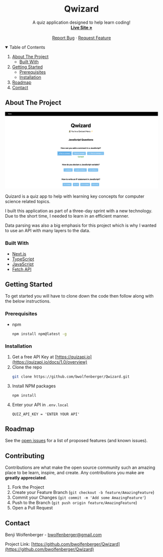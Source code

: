 <!-- HEADER -->
<p align="center">
  <h1 align="center">Qwizard</h1>

  <p align="center">
    A quiz application designed to help learn coding!
    <br />
    <a href="https://github.com/bwolfenberger/Qwizard"><strong>Live Site »</strong></a>
    <br />
    <br />
    <a href="https://github.com/bwolfenberger/Qwizard/issues">Report Bug</a>
    ·
    <a href="https://github.com/bwolfenberger/Qwizard/issues">Request Feature</a>
  </p>
</p>


<!-- TABLE OF CONTENTS -->
<details open="open">
  <summary>Table of Contents</summary>
  <ol>
    <li>
      <a href="#about-the-project">About The Project</a>
      <ul>
        <li><a href="#built-with">Built With</a></li>
      </ul>
    </li>
    <li>
      <a href="#getting-started">Getting Started</a>
      <ul>
        <li><a href="#prerequisites">Prerequisites</a></li>
        <li><a href="#installation">Installation</a></li>
      </ul>
    </li>
    <!-- <li><a href="#usage">Usage</a></li> -->
    <li><a href="#roadmap">Roadmap</a></li>
    <!-- <li><a href="#contributing">Contributing</a></li>
    <li><a href="#license">License</a></li> -->
    <li><a href="#contact">Contact</a></li>
    <!-- <li><a href="#acknowledgements">Acknowledgements</a></li> -->
  </ol>
</details>


<!-- ABOUT THE PROJECT -->
## About The Project

![Qwizard Screenshot](qwizardScreenshot.png)

Quizard is a quiz app to help with learning key concepts for computer science related topics.

I built this application as part of a three-day sprint with a new technology. Due to the short time, I needed to learn in an efficient manner.

Data parsing was also a big emphasis for this project which is why I wanted to use an API with many layers to the data.

### Built With

* [Next.js](https://nextjs.org/)
* [TypeScript](https://www.typescriptlang.org/)
* [JavaScript](https://www.javascript.com/)
* [Fetch API](https://developer.mozilla.org/en-US/docs/Web/API/Fetch_API)


<!-- GETTING STARTED -->
## Getting Started

To get started you will have to clone down the code then follow along with the below instructions.

### Prerequisites

* npm
  ```sh
  npm install npm@latest -g
  ```

### Installation

1. Get a free API Key at [https://quizapi.io](https://quizapi.io/docs/1.0/overview)
2. Clone the repo
   ```sh
   git clone https://github.com/bwolfenberger/Qwizard.git
   ```
3. Install NPM packages
   ```sh
   npm install
   ```
4. Enter your API in `.env.local`
   ```JS
   QUIZ_API_KEY = 'ENTER YOUR API'
   ```



<!-- USAGE EXAMPLES -->
<!-- ## Usage

Use this space to show useful examples of how a project can be used. Additional screenshots, code examples and demos work well in this space. You may also link to more resources.

_For more examples, please refer to the [Documentation](https://example.com)_ -->



<!-- ROADMAP -->
## Roadmap

See the [open issues](https://github.com/bwolfenberger/Qwizard/issues) for a list of proposed features (and known issues).


<!-- CONTRIBUTING -->
## Contributing

Contributions are what make the open source community such an amazing place to be learn, inspire, and create. Any contributions you make are **greatly appreciated**.

1. Fork the Project
2. Create your Feature Branch (`git checkout -b feature/AmazingFeature`)
3. Commit your Changes (`git commit -m 'Add some AmazingFeature'`)
4. Push to the Branch (`git push origin feature/AmazingFeature`)
5. Open a Pull Request


<!-- CONTACT -->
## Contact

Benji Wolfenberger - bwolfenberger@gmail.com

Project Link: [https://github.com/bwolfenberger/Qwizard](https://github.com/bwolfenberger/Qwizard)